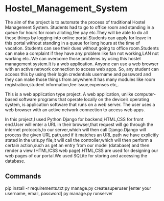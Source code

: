 # Hostel_Management_System
The aim of the project is to automate the process of traditional Hostel Management System. Students had to go to office room and standing in a queue for hours for room alloting,fee pay etc.They will be able to do all these things by logging into online portal.Students can apply for leave in this portal without standing in a queue for long hours at the time of vacation. Students can see their dues without going to office room.Students can make a complaint if they have any problem like fan not working,LAN not working etc..We can overcome those problems by using this hostel management system.It is a web application. Anyone can use a web browser with an active network connection to access web apps. So, any student can access this by using their login credentials username and password and they can make those things from anywhere.It has many modules like room registration,student information,fee issue,expenses etc,.

This is a web application type project. A web application, unlike computer-based software programs that operate locally on the device’s operating system, is application software that runs on a web server. The user uses a web browser with an active network connection to access web apps.

In this project,I used Python Django for backend,HTML,CSS for front end.User will enter a URL in their browser,that request will go through the internet protocols,to our server,which will then call Django.Django will process the given URL path,and if it matches an URL path we have explicitly stated in the urls.py file,it will call the controller,which will then perform a certain action,such as get an entry from our model (database) and then render a view (HTML/CSS web page).HTML,CSS are used for designing our web pages of our portal.We used SQLite for storing and accessing the database.

## Commands
pip install -r requirements.txt
py manage.py createsuperuser
[enter your username, email, password]
py manage.py runserver